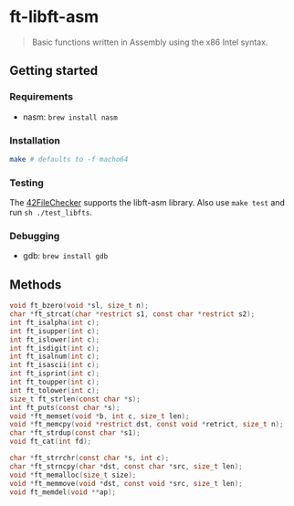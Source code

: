 # ft-libft-asm

>  Basic functions written in Assembly using the x86 Intel syntax.

## Getting started

### Requirements

- nasm: `brew install nasm`

### Installation

```bash
make # defaults to -f macho64
```

### Testing

The [42FileChecker](https://github.com/jgigault/42FileChecker) supports the libft-asm library. Also use `make test` and run `sh ./test_libfts`.

### Debugging

- gdb: `brew install gdb`

## Methods

```c
void ft_bzero(void *sl, size_t n);
char *ft_strcat(char *restrict s1, const char *restrict s2);
int ft_isalpha(int c);
int ft_isupper(int c);
int ft_islower(int c);
int ft_isdigit(int c);
int ft_isalnum(int c);
int ft_isascii(int c);
int ft_isprint(int c);
int ft_toupper(int c);
int ft_tolower(int c);
size_t ft_strlen(const char *s);
int ft_puts(const char *s);
void *ft_memset(void *b, int c, size_t len);
void *ft_memcpy(void *restrict dst, const void *retrict, size_t n);
char *ft_strdup(const char *s1);
void ft_cat(int fd);

char *ft_strrchr(const char *s, int c);
char *ft_strncpy(char *dst, const char *src, size_t len);
void *ft_memalloc(size_t size);
void *ft_memmove(void *dst, const void *src, size_t len);
void ft_memdel(void **ap);
```
